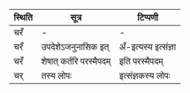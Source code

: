 | स्थिति | सूत्र | टिप्पणी |
| ----- | ------- | ------ |
| चरँ | - | - |
| चरँ | उपदेशेऽजनुनासिक इत् | अँ-इत्यस्य इत्संज्ञा |
| चरँ | शेषात् कर्तरि परस्मैपदम् | इति परस्मैपदम् |
| चर् | तस्य लोपः | इत्संज्ञकस्य लोपः |
